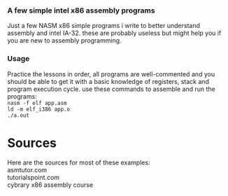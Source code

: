 ### A few simple intel x86 assembly programs  
Just a few NASM x86 simple programs i write to better understand assembly and intel IA-32. these are probably useless but might help you if you are new to assembly programming.    

### Usage  
Practice the lessons in order, all programs are well-commented and you should be able to get it with a basic knowledge of registers, stack and program execution cycle. use these commands to assemble and run the programs:  
`nasm -f elf app.asm`  
`ld -m elf_i386 app.o`  
`./a.out`  

# Sources
Here are the sources for most of these examples:  
asmtutor.com  
tutorialspoint.com  
cybrary x86 assembly course  
